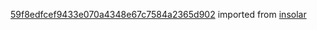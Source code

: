 [59f8edfcef9433e070a4348e67c7584a2365d902](https://github.com/insolar/insolar/commit/59f8edfcef9433e070a4348e67c7584a2365d902) imported from [insolar](https://github.com/insolar/insolar)
